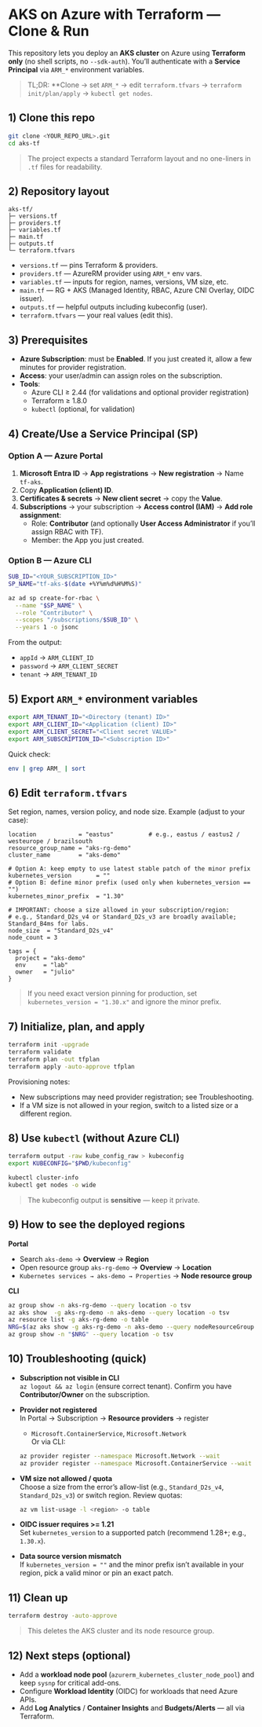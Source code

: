 # AKS on Azure with Terraform — Clone & Run

This repository lets you deploy an **AKS cluster** on Azure using **Terraform only** (no shell scripts, no `--sdk-auth`). You’ll authenticate with a **Service Principal** via `ARM_*` environment variables.

> TL;DR: **Clone → set `ARM_*` → edit `terraform.tfvars` → `terraform init/plan/apply` → `kubectl get nodes`.


## 1) Clone this repo

```bash
git clone <YOUR_REPO_URL>.git
cd aks-tf
```

> The project expects a standard Terraform layout and no one-liners in `.tf` files for readability.


## 2) Repository layout

```
aks-tf/
├─ versions.tf
├─ providers.tf
├─ variables.tf
├─ main.tf
├─ outputs.tf
└─ terraform.tfvars
```

- `versions.tf` — pins Terraform & providers.
- `providers.tf` — AzureRM provider using `ARM_*` env vars.
- `variables.tf` — inputs for region, names, versions, VM size, etc.
- `main.tf` — RG + AKS (Managed Identity, RBAC, Azure CNI Overlay, OIDC issuer).
- `outputs.tf` — helpful outputs including kubeconfig (user).
- `terraform.tfvars` — your real values (edit this).


## 3) Prerequisites

- **Azure Subscription**: must be **Enabled**. If you just created it, allow a few minutes for provider registration.
- **Access**: your user/admin can assign roles on the subscription.
- **Tools**:
  - Azure CLI ≥ 2.44 (for validations and optional provider registration)
  - Terraform ≥ 1.8.0
  - `kubectl` (optional, for validation)


## 4) Create/Use a Service Principal (SP)

### Option A — Azure Portal
1. **Microsoft Entra ID** → **App registrations** → **New registration** → Name `tf-aks`.
2. Copy **Application (client) ID**.
3. **Certificates & secrets** → **New client secret** → copy the **Value**.
4. **Subscriptions** → your subscription → **Access control (IAM)** → **Add role assignment**:
   - Role: **Contributor** (and optionally **User Access Administrator** if you’ll assign RBAC with TF).
   - Member: the App you just created.

### Option B — Azure CLI
```bash
SUB_ID="<YOUR_SUBSCRIPTION_ID>"
SP_NAME="tf-aks-$(date +%Y%m%d%H%M%S)"

az ad sp create-for-rbac \
  --name "$SP_NAME" \
  --role "Contributor" \
  --scopes "/subscriptions/$SUB_ID" \
  --years 1 -o jsonc
```
From the output:
- `appId`    → `ARM_CLIENT_ID`
- `password` → `ARM_CLIENT_SECRET`
- `tenant`   → `ARM_TENANT_ID`


## 5) Export `ARM_*` environment variables

```bash
export ARM_TENANT_ID="<Directory (tenant) ID>"
export ARM_CLIENT_ID="<Application (client) ID>"
export ARM_CLIENT_SECRET="<Client secret VALUE>"
export ARM_SUBSCRIPTION_ID="<Subscription ID>"
```

Quick check:
```bash
env | grep ARM_ | sort
```


## 6) Edit `terraform.tfvars`

Set region, names, version policy, and node size. Example (adjust to your case):

```hcl
location            = "eastus"          # e.g., eastus / eastus2 / westeurope / brazilsouth
resource_group_name = "aks-rg-demo"
cluster_name        = "aks-demo"

# Option A: keep empty to use latest stable patch of the minor prefix
kubernetes_version       = ""
# Option B: define minor prefix (used only when kubernetes_version == "")
kubernetes_minor_prefix  = "1.30"

# IMPORTANT: choose a size allowed in your subscription/region:
# e.g., Standard_D2s_v4 or Standard_D2s_v3 are broadly available; Standard_B4ms for labs.
node_size  = "Standard_D2s_v4"
node_count = 3

tags = {
  project = "aks-demo"
  env     = "lab"
  owner   = "julio"
}
```

> If you need exact version pinning for production, set `kubernetes_version = "1.30.x"` and ignore the minor prefix.


## 7) Initialize, plan, and apply

```bash
terraform init -upgrade
terraform validate
terraform plan -out tfplan
terraform apply -auto-approve tfplan
```

Provisioning notes:
- New subscriptions may need provider registration; see Troubleshooting.
- If a VM size is not allowed in your region, switch to a listed size or a different region.


## 8) Use `kubectl` (without Azure CLI)

```bash
terraform output -raw kube_config_raw > kubeconfig
export KUBECONFIG="$PWD/kubeconfig"

kubectl cluster-info
kubectl get nodes -o wide
```

> The kubeconfig output is **sensitive** — keep it private.


## 9) How to see the deployed regions

**Portal**
- Search `aks-demo` → **Overview** → **Region**
- Open resource group `aks-rg-demo` → **Overview** → **Location**
- `Kubernetes services → aks-demo → Properties` → **Node resource group**

**CLI**
```bash
az group show -n aks-rg-demo --query location -o tsv
az aks show  -g aks-rg-demo -n aks-demo --query location -o tsv
az resource list -g aks-rg-demo -o table
NRG=$(az aks show -g aks-rg-demo -n aks-demo --query nodeResourceGroup -o tsv); echo $NRG
az group show -n "$NRG" --query location -o tsv
```


## 10) Troubleshooting (quick)

- **Subscription not visible in CLI**  
  `az logout && az login` (ensure correct tenant). Confirm you have **Contributor/Owner** on the subscription.

- **Provider not registered**  
  In Portal → Subscription → **Resource providers** → register
  - `Microsoft.ContainerService`, `Microsoft.Network`  
  Or via CLI:
  ```bash
  az provider register --namespace Microsoft.Network --wait
  az provider register --namespace Microsoft.ContainerService --wait
  ```

- **VM size not allowed / quota**  
  Choose a size from the error’s allow-list (e.g., `Standard_D2s_v4`, `Standard_D2s_v3`) or switch region. Review quotas:
  ```bash
  az vm list-usage -l <region> -o table
  ```

- **OIDC issuer requires >= 1.21**  
  Set `kubernetes_version` to a supported patch (recommend 1.28+; e.g., `1.30.x`).

- **Data source version mismatch**  
  If `kubernetes_version = ""` and the minor prefix isn’t available in your region, pick a valid minor or pin an exact patch.


## 11) Clean up

```bash
terraform destroy -auto-approve
```

> This deletes the AKS cluster and its node resource group.


## 12) Next steps (optional)

- Add a **workload node pool** (`azurerm_kubernetes_cluster_node_pool`) and keep `sysnp` for critical add-ons.
- Configure **Workload Identity** (OIDC) for workloads that need Azure APIs.
- Add **Log Analytics** / **Container Insights** and **Budgets/Alerts** — all via Terraform.
